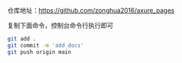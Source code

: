 仓库地址：https://github.com/zonghua2016/axure_pages

复制下面命令，控制台命令行执行即可

```BASH
git add .
git commit -m 'add docs'
git push origin main
```
